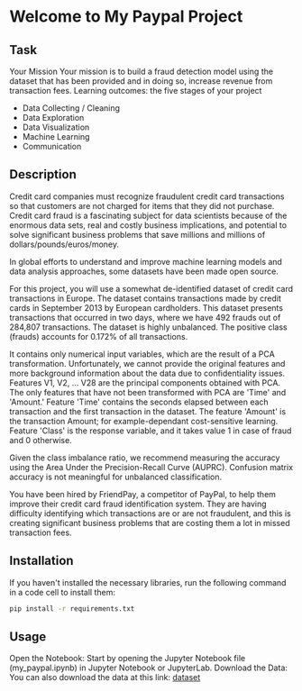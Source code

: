# Welcome to My Paypal Project


## Task
Your Mission Your mission is to build a fraud detection model using the dataset that has been provided and in doing so, 
increase revenue from transaction fees.
Learning outcomes: the five stages of your project

 * Data Collecting / Cleaning 
 * Data Exploration
 * Data Visualization
 * Machine Learning
 * Communication

## Description
Credit card companies must recognize fraudulent credit card transactions so that customers are not charged for items 
that they did not purchase. Credit card fraud is a fascinating subject for data scientists because of the enormous data 
sets, real and costly business implications, and potential to solve significant business problems that save millions 
and millions of dollars/pounds/euros/money.

In global efforts to understand and improve machine learning models and data analysis approaches, some datasets have 
been made open source.

For this project, you will use a somewhat de-identified dataset of credit card transactions in Europe. The dataset 
contains transactions made by credit cards in September 2013 by European cardholders. This dataset presents transactions that occurred in two days, where we have 492 frauds out of 284,807 transactions. The dataset is highly unbalanced. The positive class (frauds) accounts for 0.172% of all transactions.

It contains only numerical input variables, which are the result of a PCA transformation. Unfortunately, we cannot 
provide the original features and more background information about the data due to confidentiality issues. Features V1, V2, … V28 are the principal components obtained with PCA. The only features that have not been transformed with PCA are 'Time' and 'Amount.' Feature 'Time' contains the seconds elapsed between each transaction and the first transaction in the dataset. The feature 'Amount' is the transaction Amount; for example-dependant cost-sensitive learning. Feature 'Class' is the response variable, and it takes value 1 in case of fraud and 0 otherwise.

Given the class imbalance ratio, we recommend measuring the accuracy using the Area Under the Precision-Recall Curve 
(AUPRC). Confusion matrix accuracy is not meaningful for unbalanced classification.

You have been hired by FriendPay, a competitor of PayPal, to help them improve their credit card fraud identification 
system. They are having difficulty identifying which transactions are or are not fraudulent, and this is creating significant business problems that are costing them a lot in missed transaction fees.

## Installation
If you haven't installed the necessary libraries, run the following command in a code cell to install them:
```bash
pip install -r requirements.txt
```

## Usage
Open the Notebook: Start by opening the Jupyter Notebook file (my_paypal.ipynb) in Jupyter Notebook or JupyterLab. Download the Data: You can also download the data at this link: [dataset](https://storage.googleapis.com/qwasar-public/track-ds/my_paypal_creditcard.csv)